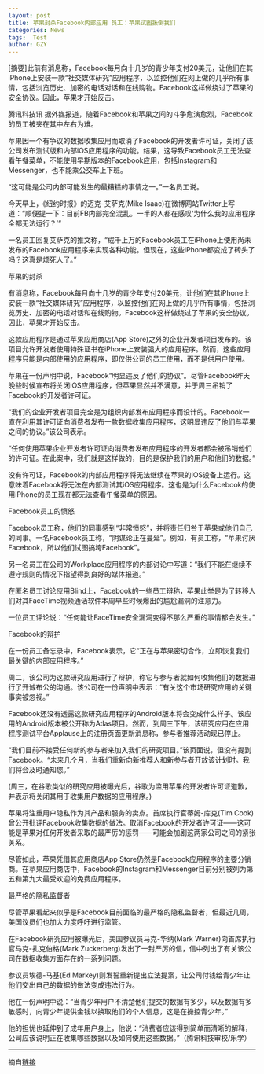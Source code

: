 ```yaml
---
layout: post
title: 苹果封杀Facebook内部应用 员工：苹果试图扳倒我们
categories: News
tags:  Test
author: GZY
---
```


[摘要]此前有消息称，Facebook每月向十几岁的青少年支付20美元，让他们在其iPhone上安装一款“社交媒体研究”应用程序，以监控他们在网上做的几乎所有事情，包括浏览历史、加密的电话对话和在线购物。Facebook这样做绕过了苹果的安全协议。因此，苹果才开始反击。

腾讯科技讯 据外媒报道，随着Facebook和苹果之间的斗争愈演愈烈，Facebook的员工被夹在其中左右为难。

苹果因一个有争议的数据收集应用而取消了Facebook的开发者许可证，关闭了该公司发布测试版和内部iOS应用程序的功能。结果，这导致Facebook员工无法查看午餐菜单，不能使用早期版本的Facebook应用，包括Instagram和Messenger，也不能乘公交车上下班。

“这可能是公司内部可能发生的最糟糕的事情之一。”一名员工说。

今天早上，《纽约时报》的迈克-艾萨克(Mike Isaac)在微博网站Twitter上写道：“顺便提一下：目前FB内部完全混乱。一半的人都在感叹‘为什么我的应用程序全都无法运行？’”

一名员工回复艾萨克的推文称，“成千上万的Facebook员工在iPhone上使用尚未发布的Facebook应用程序来实现各种功能。但现在，这些iPhone都变成了砖头了吗？这真是烦死人了。”

苹果的封杀

有消息称，Facebook每月向十几岁的青少年支付20美元，让他们在其iPhone上安装一款“社交媒体研究”应用程序，以监控他们在网上做的几乎所有事情，包括浏览历史、加密的电话对话和在线购物。Facebook这样做绕过了苹果的安全协议。因此，苹果才开始反击。

这款应用程序是通过苹果应用商店(App Store)之外的企业开发者项目发布的。该项目允许开发者使用特殊证书在iPhone上安装强大的应用程序。然而，这些应用程序只能是内部使用的应用程序，即仅供公司的员工使用，而不是供用户使用。

苹果在一份声明中说，Facebook“明显违反了他们的协议”。尽管Facebook昨天晚些时候宣布将关闭iOS应用程序，但苹果显然并不满意，并于周三吊销了Facebook的开发者许可证。

“我们的企业开发者项目完全是为组织内部发布应用程序而设计的。Facebook一直在利用其许可证向消费者发布一款数据收集应用程序，这明显违反了他们与苹果之间的协议。”该公司表示。

“任何使用苹果企业开发者许可证向消费者发布应用程序的开发者都会被吊销他们的许可证。在此案中，我们就是这样做的，目的是保护我们的用户和他们的数据。”

没有许可证，Facebook的内部应用程序将无法继续在苹果的iOS设备上运行。这意味着Facebook将无法在内部测试其iOS应用程序。这也是为什么Facebook的使用iPhone的员工现在都无法查看午餐菜单的原因。

Facebook员工的愤怒

Facebook员工称，他们的同事感到“非常愤怒”，并将责任归咎于苹果或他们自己的同事。一名Facebook员工称，“阴谋论正在蔓延”。例如，有员工称，“苹果讨厌Facebook，所以他们试图搞垮Facebook”。

另一名员工在公司的Workplace应用程序的内部讨论中写道：“我们不能在继续不遵守规则的情况下指望得到良好的媒体报道。”

在匿名员工讨论应用Blind上，Facebook的一些员工辩称，苹果此举是为了转移人们对其FaceTime视频通话软件本周早些时候爆出的尴尬漏洞的注意力。

一位员工评论说：“任何能让FaceTime安全漏洞变得不那么严重的事情都会发生。”

Facebook的辩护

在一份员工备忘录中，Facebook表示，它“正在与苹果密切合作，立即恢复我们最关键的内部应用程序。”

周二，该公司为这款研究应用进行了辩护，称它与参与者就如何收集他们的数据进行了开诚布公的沟通。该公司在一份声明中表示：“有关这个市场研究应用的关键事实被忽视。”

Facebook还没有透露这款研究应用程序的Android版本将会变成什么样子。该应用的Android版本被公开称为Atlas项目。然而，到周三下午，该研究应用在应用程序测试平台Applause上的注册页面更新消息称，参与者推荐活动现已停止。

“我们目前不接受任何新的参与者来加入我们的研究项目。”该页面说，但没有提到Facebook。“未来几个月，当我们重新向新推荐人和新参与者开放该计划时。我们将会及时通知您。”

(周三，在谷歌类似的研究应用被曝光后，谷歌为滥用苹果的开发者许可证道歉，并表示将关闭其用于收集用户数据的应用程序。)

苹果将注重用户隐私作为其产品和服务的卖点。首席执行官蒂姆-库克(Tim Cook)曾公开批评Facebook收集数据的做法。取消Facebook的开发者许可证——这可能是苹果对任何开发者采取的最严厉的惩罚——可能会加剧这两家公司之间的紧张关系。

尽管如此，苹果凭借其应用商店App Store仍然是Facebook应用程序的主要分销商。在苹果应用商店中，Facebook的Instagram和Messenger目前分别被列为第五和第九大最受欢迎的免费应用程序。

最严格的隐私监督者

尽管苹果看起来似乎是Facebook目前面临的最严格的隐私监督者，但最近几周，美国议员们也加大力度呼吁进行监管。

在Facebook研究应用被曝光后，美国参议员马克-华纳(Mark Warner)向首席执行官马克-扎克伯格(Mark Zuckerberg)发出了一封严厉的信，信中列出了有关该公司在数据收集方面存在的一系列问题。

参议员埃德-马基(Ed Markey)则发誓重新提出立法提案，让公司付钱给青少年让他们交出自己的数据的做法变成违法行为。

他在一份声明中说：“当青少年用户不清楚他们提交的数据有多少，以及数据有多敏感时，向青少年提供金钱以换取他们的个人信息，这是在操控青少年。”

他的担忧也延伸到了成年用户身上，他说：“消费者应该得到简单而清晰的解释，公司应该说明正在收集哪些数据以及如何使用这些数据。”（腾讯科技审校/乐学）

*****

摘自[链接](http://tech.qq.com/a/20190131/005060.htm)